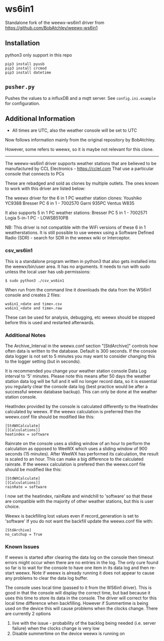 # ws6in1

Standalone fork of the weewx-ws6in1 driver from https://github.com/BobAtchley/weewx-ws6in1

## Installation

python3 only support in this repo

```
pip3 install pyusb
pip3 install crcmod
pip3 install datetime
```

## `pusher.py`

Pushes the values to a influxDB and a mqtt server. See `config.ini.example`
for configuration.

## Additional Information

* All times are UTC, also the weather console will be set to UTC

Now follows information mainly from the original repository by BobAtchley.

However, some refers to weewx, so it is maybe not relevant for this clone.

---

The weewx-ws6in1 driver supports weather stations that are believed to be
manufactured by CCL Electronics - https://cclel.com
That use a particular console that connects to PCs

These are rebadged and sold as clones by multiple outlets.  The ones known
to work with this driver are listed below:

The weewx driver for the 6 in 1 PC weather station clones:
Youshiko YC9388
Bresser PC 6 in 1 - 7002570
Garni 935PC
Ventus W835

It also supports 5 in 1 PC weather stations:
Bresser PC 5 in 1 - 7002571
Logia 5-in-1 PC - LOWSB510PB

NB: This driver is not compatible with the WiFi versions of these 6 in
1 weatherstations.  It is still possible to use weewx using a Software
Defined Radio (SDR) - search for SDR in the weewx wiki or Interceptor.


### csv_ws6in1

This is a standalone program written in python3 that also gets installed into
the weewx/bin/user area.  It has no arguments.  It needs to run with sudo
unless the local user has usb permissions:

```
$ sudo python3 ./csv_ws6in1
```

When run from the command line it downloads the data from the WS6in1 console
and creates 2 files:

```
ws6in1_<date and time>.csv
ws6in1_<date and time>.raw
```

These can be used for analysis, debugging, etc
weewx should be stopped before this is used and restarted afterwards.

### Additional Notes

The Archive_Interval in the weewx.conf section "[StdArchive]" controls how often
data is written to the database.  Default is 300 seconds.  If the console data
logger is not set to 5 minutes you may want to consider changing this to the
logger setting (but in seconds).

It is recommended you change your weather station console Data Log interval to
'5' minutes.  Please note this means after 50 days the weather station data log
will be full and it will no longer record data, so it is essential you
regularly clear the console data log (best practice would be after a successful
weewx database backup).  This can only be done at the weather station console.

HeatIndex provided by the console is calculated differently to the
HeatIndex calculated by weewx.  If the weewx calculation is preferred
then the weewx.conf file should be modified like this:

```
[StdWXCalculate]
[[Calculations]]
heatindex = software
```

Rainrate on the console uses a sliding window of an hour to perform the
calculation as opposed to WeeWX which uses a sliding window of 900
seconds (15 minutes). After WeeWX has performed its calculation, the
result is scaled to an hour.  This can make a big difference to the
calculated rainrate.  If the weewx calculation is prefered then the
weewx.conf file should be modified like this:

```
[StdWXCalculate]
[[Calculations]]
rainRate = software
```

I now set the heatindex, rainRate and windchill to 'software' so that
these are compatible with the majority of other weather stations, but
this is user choice.

Weewx is backfilling lost values even if record_generation is set to
'software' If you do not want the backfill update the weewx.conf file
with:

```
[StdArchive]
no_catchup = True
```

### Known Issues

If weewx is started after clearing the data log on the console then timeout
errors might occur when there are no entries in the log.  The only cure found
so far is to wait for the console to have one item in its data log and then
re-start weewx.  Note if weewx is already running it does not appear to cause
any problems to clear the data log buffer.

The console uses local time (passed to it from the WS6in1 driver).
This is good in that the console will display the correct time, but
bad because it uses this time to store its data in the console.  The
driver will correct for this local time difference when backfilling.
However if Summertime is being used on the device this will cause
problems when the clocks change.  There are currently 2 options
1) live with the issue - probability of the backlog being needed
(i.e. server failure) when the clocks change is very low
2) Disable summertime on the device weewx is running on

